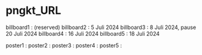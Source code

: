 # pngkt_URL

billboard1 : (reserved)
billboard2 : 5 Juli 2024
billboard3 : 8 Juli 2024, pause 20 Juli 2024
billboard4 : 16 Juli 2024
billboard5 : 18 Juli 2024

poster1 :
poster2 :
poster3 :
poster4 :
poster5 :
